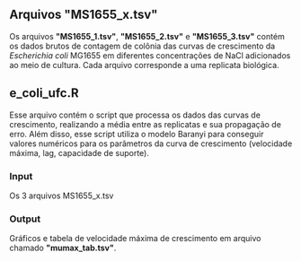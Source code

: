 ## Arquivos "MS1655_x.tsv"
Os arquivos **"MS1655_1.tsv"**, **"MS1655_2.tsv"** e **"MS1655_3.tsv"** contém os dados brutos de contagem de colônia das curvas de crescimento da *Escherichia coli* MG1655 em diferentes concentrações de NaCl adicionados ao meio de cultura. Cada arquivo corresponde a uma replicata biológica.

## e_coli_ufc.R
Esse arquivo contém o script que processa os dados das curvas de crescimento, realizando a média entre as replicatas e sua propagação de erro. Além disso, esse script utiliza o modelo Baranyi para conseguir valores numéricos para os parâmetros da curva de crescimento (velocidade máxima, lag, capacidade de suporte).
### Input
Os 3 arquivos MS1655_x.tsv
### Output
Gráficos e tabela de velocidade máxima de crescimento em arquivo chamado **"mumax_tab.tsv"**.
